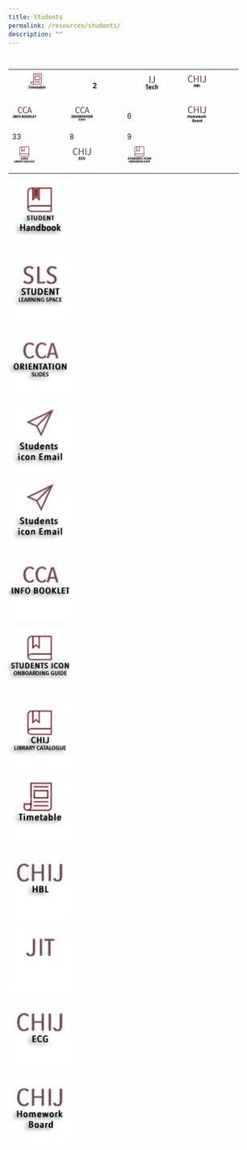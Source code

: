 ```yaml
---
title: Students
permalink: /resources/students/
description: ""
---
```

<table>  
  <tr>  
    <th><a href="https://moe-chijtp-staging.netlify.app/general/newsnevents/timetable-2022"> 
<img style="width:50%" src="/images/IconStu/timetable.png">  
</a>
		</th>  
    <th>2
		</th>  
    <th><a href="https://sites.google.com/moe.edu.sg/ijtech"> 
<img style="width:50%" src="/images/IconStu/IJTech.png">  
</a>
		</th>
		<td><a href="https://sites.google.com/moe.edu.sg/chij-secondary-hbl/home"> 
<img style="width:50%" src="/images/HBL.jpg">  
</a>
		</td>  
  </tr>  
  <tr>  
    <td><a href="https://go.gov.sg/7e6r03"> 
<img style="width:50%" src="/images/IconStu/CCAInfoBk.png">  
</a>
		</td>  
    <td><a href="/files/CCABriefingslides2022%20(1).pdf">
<img style="width:50%" src="/images/IconStu/CCAOrientationSlides.png">
		</td>  
    <td>6
		</td> 
    <td><a href="https://sites.google.com/moe.edu.sg/chij-secondary-homework-board/home"> 
<img style="width:50%" src="/images/IconStu/HWB.png">
</a>
  </td>		
  </tr>  
	  <tr>  
    <td>33
		</td>  
    <td>8</td>  
    <td>9
  </td>  
  </tr>  
	  <tr>  
    <td><a href="https://schoolibrary.moe.edu.sg/chijsectoapayoh/cgi-bin/spydus.exe/MSGTRN/WPAC/HOME"> 
<img style="width:50%" src="/images/IconStu/LibCatalogue.png">  
</a>
			</td>  
    <td><a href="https://sites.google.com/moe.edu.sg/chijecg2021/home"> 
<img style="width:50%" src="/images/IconStu/ECG.png"> 
</a>
			</td>  
    <td><a href="/files/iconguide.pdf"> 
<img style="width:50%" src="/images/IconStu/iconguide.png">  
</a></td>  
  </tr>  
</table>




<p><a href="https://indd.adobe.com/view/cd31b081-37c6-490f-9da3-8221a1ac3b73?mv=affiliate&amp;mv2=red">  
<img style="width:25%" src="/images/shb2.png">  
</a></p>

<p><a href="https://vle.learning.moe.edu.sg/login">  
<img style="width:25%" src="/images/SLS.png">  
</a></p>

<p><a href="/files/CCABriefingslides2022%20(1).pdf">
<img style="width:25%" src="/images/CCA%20Orientation%20Slides%20Icon.png">

<p><a href="https://workspace.google.com/dashboard"> 
<img style="width:25%" src="/images/stdicon.png">  
</a></p>

<p><a href="https://sites.google.com/moe.edu.sg/chij-secondary-hbl/home"> 
<img style="width:25%" src="/images/stdicon.png">  
</a></p>

	

<p><a href="https://go.gov.sg/7e6r03"> 
<img style="width:25%" src="/images/CCABK.png">  
</a></p>


<p><a href="/files/iconguide.pdf"> 
<img style="width:25%" src="/images/iconguide.png">  
</a></p>

<p><a href="https://schoolibrary.moe.edu.sg/chijsectoapayoh/cgi-bin/spydus.exe/MSGTRN/WPAC/HOME"> 
<img style="width:25%" src="/images/CHIJ%20Library%20Catalogue%20Icon.png">  
</a></p>

<p><a href="https://moe-chijtp-staging.netlify.app/general/newsnevents/timetable-2022"> 
<img style="width:25%" src="/images/timetable.png">  
</a></p>

<p><a href="https://sites.google.com/moe.edu.sg/chij-secondary-hbl/home"> 
<img style="width:25%" src="/images/HBL.jpg">  
</a></p>

<p><a href="https://sites.google.com/moe.edu.sg/ijjitpage/home"> 
<img style="width:25%" src="/images/StdJit.png">  
</a></p>

<p><a href="https://sites.google.com/moe.edu.sg/chijecg2021/home"> 
<img style="width:25%" src="/images/ECG.png">  
</a></p>
	
<p><a href="https://sites.google.com/moe.edu.sg/chij-secondary-homework-board/home"> 
<img style="width:25%" src="/images/HWB.png">  
</a></p>